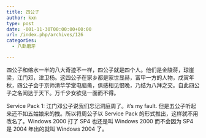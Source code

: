 ```yaml
---
title: 四公子
author: kxn
type: post
date: -001-11-30T00:00:00+00:00
url: /index.php/archives/126
categories:
  - 八卦磨牙

---
```

四公子和缩水一半的八大奇迹不一样，四公子就是四个人。他们是金陵蒋，琼崖梁，江门邓，津卫杨。这四公子在家乡都是家世显赫，富甲一方的人物，戊寅年秋，四公子会于京师清华学堂电脑斋，俱感相见恨晚，乃结为八拜之交。自此四公子之名闻达于天下。万千少女欲见一面而不得。

Service Pack 1: 江门邓公子说我们忘记洞庭周了。it&#8217;s my fault. 但是五公子听起来还不如五姑娘来的拽。所以将周公子以 Service Pack 的形式推出，这样就不用改名了。Windows 2000 打了 SP4 也还是叫 Windows 2000 而不会因为 SP4 是 2004 年出的就叫 Windows 2004 了。